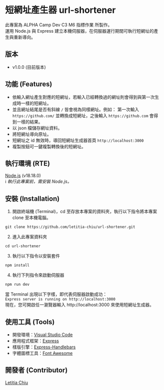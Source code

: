 # 短網址產生器 url-shortener
此專案為 ALPHA Camp Dev C3 M6 指標作業 所製作。  
運用 Node.js 與 Express 建立本機伺服器，在伺服器運行期間可執行短網址的產生與重新導向。

## 版本
- v1.0.0 (目前版本)

## 功能 (Features)
- 依輸入網址產生對應的短網址，若輸入已經轉換過的網址則會得到與第一次生成時一樣的短網址。
- 並且網址結尾是否有斜線 `/` 皆會視為同樣網址。例如：
  第一次輸入 `https://github.com/` 並轉換成短網址，之後輸入 `https://github.com` 會得到一樣的結果。
- 以 json 檔儲存網址資料。
- 將短網址導向原址。
- 短網址之 id 無效時，導回短網址生成器首頁 `http://localhost:3000`
- 複製按鈕可一鍵複製轉換後的短網址。

## 執行環境 (RTE)
[Node.js](https://nodejs.org/) (v18.18.0)  
ℹ️ *執行此專案前，需安裝 Node.js。*

## 安裝 (Installation)
1. 開啟終端機 (Terminal)，cd 至存放本專案的資料夾，執行以下指令將本專案 clone 至本機電腦。

```
git clone https://github.com/letitia-chiu/url-shortener.git
```

2. 進入此專案資料夾

```
cd url-shortener
```

3. 執行以下指令以安裝套件

```
npm install
```

4. 執行下列指令來啟動伺服器 

```
npm run dev
```

當 Terminal 出現以下字樣，即代表伺服器啟動成功：  
`Express server is running on http://localhost:3000`  
現在，您可開啟任一瀏覽器輸入 http://localhost:3000 來使用短網址生成器。

## 使用工具 (Tools)
- 開發環境：[Visual Studio Code](https://visualstudio.microsoft.com/zh-hant/)
- 應用程式框架：[Express](https://www.npmjs.com/package/express)
- 樣版引擎：[Express-Handlebars](https://www.npmjs.com/package/express-handlebars)
- 字體圖標工具：[Font Awesome](https://fontawesome.com/)

## 開發者 (Contributor)
[Letitia Chiu](https://github.com/letitia-chiu)
